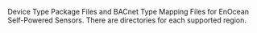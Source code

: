 Device Type Package Files and BACnet Type Mapping Files for EnOcean Self-Powered Sensors.  There are directories for each supported region.
